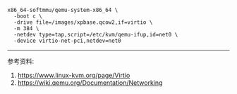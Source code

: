 ```
x86_64-softmmu/qemu-system-x86_64 \
  -boot c \
  -drive file=/images/xpbase.qcow2,if=virtio \
  -m 384 \
  -netdev type=tap,script=/etc/kvm/qemu-ifup,id=net0 \
  -device virtio-net-pci,netdev=net0
```


---
参考资料:

1. https://www.linux-kvm.org/page/Virtio
1. https://wiki.qemu.org/Documentation/Networking
